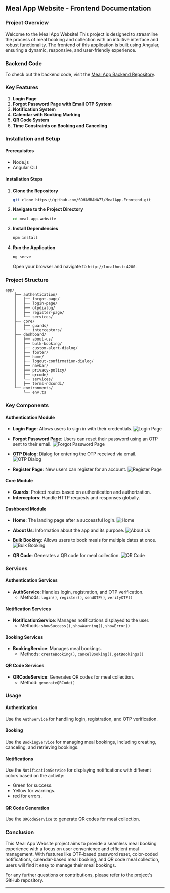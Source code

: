 ## Meal App Website - Frontend Documentation

### Project Overview

Welcome to the Meal App Website! This project is designed to streamline the process of meal booking and collection with an intuitive interface and robust functionality. The frontend of this application is built using Angular, ensuring a dynamic, responsive, and user-friendly experience.

### Backend Code

To check out the backend code, visit the [Meal App Backend Repository](https://github.com/SOHAMRANA77/MealApp-Backend).

### Key Features

1. **Login Page**
2. **Forgot Password Page with Email OTP System**
3. **Notification System**
4. **Calendar with Booking Marking**
5. **QR Code System**
6. **Time Constraints on Booking and Canceling**

### Installation and Setup

#### Prerequisites

- Node.js
- Angular CLI

#### Installation Steps

1. **Clone the Repository**
    ```sh
    git clone https://github.com/SOHAMRANA77/MealApp-Frontend.git
    ```
2. **Navigate to the Project Directory**
    ```sh
    cd meal-app-website
    ```
3. **Install Dependencies**
    ```sh
    npm install
    ```
4. **Run the Application**
    ```sh
    ng serve
    ```
   Open your browser and navigate to `http://localhost:4200`.

### Project Structure

```plaintext
app/
    ├── authentication/
    │   ├── forgot-page/
    │   ├── login-page/
    │   ├── otpdialog/
    │   ├── register-page/
    │   └── services/
    ├── core/
    │   ├── guards/
    │   └── interceptors/
    ├── dashboard/
    │   ├── about-us/
    │   ├── bulk-booking/
    │   ├── custom-alert-dialog/
    │   ├── footer/
    │   ├── home/
    │   ├── logout-confirmation-dialog/
    │   ├── navbar/
    │   ├── privacy-policy/
    │   ├── qrcode/
    │   └── services/
    │   ├── terms-ndcondi/
    └── environments/
        └── env.ts
```

### Key Components

#### Authentication Module

- **Login Page**: Allows users to sign in with their credentials.
  ![Login Page](/src/assets/readme/Login%20page.png)

- **Forgot Password Page**: Users can reset their password using an OTP sent to their email.
  ![Forgot Password Page](/src/assets/readme/Forgot%20page.png)

- **OTP Dialog**: Dialog for entering the OTP received via email.
  ![OTP Dialog](/src/assets/readme/OTP%20page.png)

- **Register Page**: New users can register for an account.
  ![Register Page](/src/assets/readme/Create%20your%20account%20page.png)

#### Core Module

- **Guards**: Protect routes based on authentication and authorization.
- **Interceptors**: Handle HTTP requests and responses globally.

#### Dashboard Module

- **Home**: The landing page after a successful login.
  ![Home](/src/assets/readme/Homepage2.png)

- **About Us**: Information about the app and its purpose.
  ![About Us](/src/assets/readme/aboutme.png)

- **Bulk Booking**: Allows users to book meals for multiple dates at once.
  ![Bulk Booking](/src/assets/readme/Bulkbooking.png)

- **QR Code**: Generates a QR code for meal collection.
  ![QR Code](path_to_screenshot/qrcode.png)

### Services

#### Authentication Services

- **AuthService**: Handles login, registration, and OTP verification.
  - Methods: `login()`, `register()`, `sendOTP()`, `verifyOTP()`

#### Notification Services

- **NotificationService**: Manages notifications displayed to the user.
  - Methods: `showSuccess()`, `showWarning()`, `showError()`

#### Booking Services

- **BookingService**: Manages meal bookings.
  - Methods: `createBooking()`, `cancelBooking()`, `getBookings()`

#### QR Code Services

- **QRCodeService**: Generates QR codes for meal collection.
  - Method: `generateQRCode()`

### Usage

#### Authentication

Use the `AuthService` for handling login, registration, and OTP verification.

#### Booking

Use the `BookingService` for managing meal bookings, including creating, canceling, and retrieving bookings.

#### Notifications

Use the `NotificationService` for displaying notifications with different colors based on the activity:
- Green for success.
- Yellow for warnings.
- red for errors.

#### QR Code Generation

Use the `QRCodeService` to generate QR codes for meal collection.

### Conclusion

This Meal App Website project aims to provide a seamless meal booking experience with a focus on user convenience and efficient meal management. With features like OTP-based password reset, color-coded notifications, calendar-based meal booking, and QR code meal collection, users will find it easy to manage their meal bookings.

For any further questions or contributions, please refer to the project's GitHub repository.

---